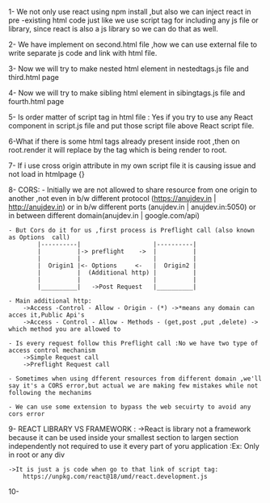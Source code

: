 1- We not only use react using npm install ,but also we can inject react in pre -existing html code just like we use script tag for including any js file or library, since react is also a js library so we can do that as well.

2- We have implement on second.html file ,how we can use external file to write separate js code and link with html file.

3- Now we will try to make nested html element in nestedtags.js file and third.html page

4- Now we will try to make sibling html element in sibingtags.js file and fourth.html page

5- Is order matter of script tag in html file : Yes if you try to use any React component in script.js file and put those script file above React script file.

6-What if there is some html tags already present inside root ,then on root.render it will replace by the 
    tag which is being render to root.

7- If i use cross origin attribute in my own script file it is causing issue and not load in htmlpage {<script crossorigin src="siblingtag1.js"></script>}

8- CORS: 
    - Initially we are not allowed to share resource from one origin to another ,not
        even in b/w different protocol (https://anujdev.in | http://anujdev.in) or in b/w different ports (anujdev.in | anujdev.in:5050) or in between different domain(anujdev.in | google.com/api)

    - But Cors do it for us ,first process is Preflight call (also known as Options  call) 
            |----------|                    |----------|
            |          |-> preflight    ->  |          |
            |          |                    |          |
            |  Origin1 |<- Options     <-   |  Origin2 |
            |          |  (Additional http) |          |
            |          |                    |          |
            |__________|   ->Post Request   |__________|
           
    - Main additional http: 
        ->Access -Control - Allow - Origin - (*) ->*means any domain can acces it,Public Api's
        ->Access - Control - Allow - Methods - (get,post ,put ,delete) -> which method you are allowed to 

    - Is every request follow this Preflight call :No we have two type of access control mechanism
        ->Simple Request call
        ->Preflight Request call

    - Sometimes when using dfferent resources from different domain ,we'll say it's a CORS error,but actual we are making few mistakes while not following the mechanims

    - We can use some extension to bypass the web secuirty to avoid any cors error


9- REACT LIBRARY VS FRAMEWORK :
    ->React is library not a framework because it can be used inside your smallest section to largen section 
        independently not required to use it every part of yoru application :Ex: Only in root or any div
    
    ->It is just a js code when go to that link of script tag:
        https://unpkg.com/react@18/umd/react.development.js

10- 